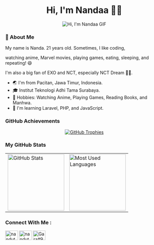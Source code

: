 <div align="center">
  <h1>Hi, I'm Nandaa 👋🏻</h1>
</div>
<div align="center">
  <img src="https://i.pinimg.com/originals/e4/ba/41/e4ba415866d0fd99f26a9cff6bafdc64.gif" alt="Hi, I'm Nandaa GIF">
</div>

### 🐣 About Me
<div>
  <p>My name is Nanda. 21 years old. Sometimes, I like coding,</p>
  <p>watching anime, Marvel movies, playing games, eating, sleeping, and repeating! 😄</p>
  <p>I'm also a big fan of EXO and NCT, especially NCT Dream 🐰💚.</p>
</div>

- 🌏 I'm from Pacitan, Jawa Timur, Indonesia.  
- 🎓 Institut Teknologi Adhi Tama Surabaya.  
- 🌟 Hobbies:  Watching Anime, Playing Games, Reading Books, and Manhwa.
- 🧠 I'm learning Laravel, PHP, and JavaScript.

### GitHub Achievements
<div align="center">
  <a href="https://github.com/ryo-ma/github-profile-trophy">
    <img src="https://github-profile-trophy.vercel.app/?username=NandaAulya&theme=darkhub&no-bg=true&margin-w=15" alt="GitHub Trophies" />
  </a>
</div>

### My GitHub Stats
<div align="center">
  <table>
    <tr>
      <td>
        <img height="180em" src="https://github-readme-stats.vercel.app/api?username=NandaAulya&show_icons=true&hide_border=true&theme=tokyonight" alt="GitHub Stats" />
      </td>
      <td>
        <img height="180em" src="https://github-readme-stats.vercel.app/api/top-langs/?username=NandaAulya&layout=compact&langs_count=8&theme=tokyonight&hide_border=true" alt="Most Used Languages" />
      </td>
    </tr>
  </table>
</div>

### Connect With Me :
<a href="https://x.com/suukaamachaa" target="blank"><img align="center" src="https://raw.githubusercontent.com/rahuldkjain/github-profile-readme-generator/master/src/images/icons/Social/twitter.svg" alt="nandut" height="30" width="40" /></a>
<a href="https://www.instagram.com/a.nandaulya" target="blank"><img align="center" src="https://raw.githubusercontent.com/rahuldkjain/github-profile-readme-generator/master/src/images/icons/Social/instagram.svg" alt="nandut" height="30" width="40" /></a>
<a href="https://discord.com/channels/@me" target="blank"><img align="center" src="https://raw.githubusercontent.com/rahuldkjain/github-profile-readme-generator/master/src/images/icons/Social/discord.svg" alt="Gara#9351" height="30" width="40" /></a>
</p>
